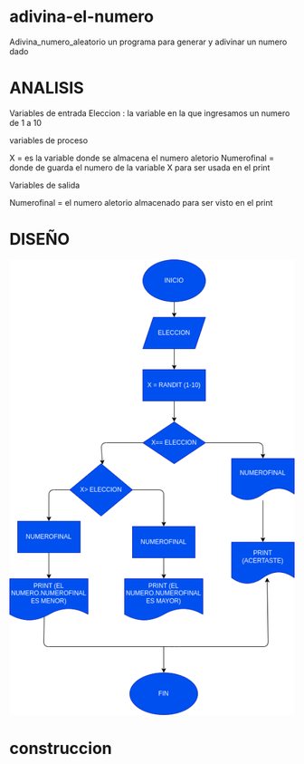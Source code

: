 # adivina-el-numero

Adivina_numero_aleatorio
un programa para generar y adivinar un numero dado

# ANALISIS
Variables de entrada Eleccion : la variable en la que ingresamos un numero de 1 a 10

variables de proceso

X = es la variable donde se almacena el numero aletorio Numerofinal = donde de guarda el numero de la variable X para ser usada en el print

Variables de salida

Numerofinal = el numero aletorio almacenado para ser visto en el print

# DISEÑO

![diagrama de flujo](diagrama.png "diagrma de flujo")

# construccion